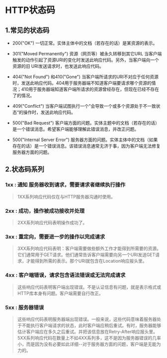 # HTTP状态码

## 1.常见的状态码
+ 200("OK") 
 一切正常。实体主体中的文档（若存在的话）是某资源的表示。


+ 301("Moved Permanently") 
  资源（网页等）被永久转移到其它URL
 当客户端触发的动作引起了资源URI的变化时发送此响应代码。另外，当客户端向一个资源的旧 URI发送请求时，也发送此响应代码。


+ 404("Not Found") 和410("Gone")
 当客户端所请求的URI不对应于任何资源时，发送此响应代码。404用于服务器端不知道客户端要请求哪个资源的情况；410用于服务器端知道客户端所请求的资源曾经存在，但现在已经不存在了的情况。


+ 409("Conflict")
 当客户端试图执行一个”会导致一个或多个资源处于不一致状态“的操作时，发送此响应代码。


+ 500("Bad Request")
 客户端方面的问题。实体主题中的文档（若存在的话）是一个错误消息。希望客户端能够理解此错误消息，并改正问题。


+ 500("Internal Server Error")
 服务器方面的问题。实体主体中的文档（如果存在的话）是一个错误消息。该错误消息通常无济于事，因为客户端无法修复服务器方面的问题。


## 2.状态码系列
### 1xx  : 通知 服务器收到请求，需要请求者继续执行操作
> 1XX系列响应代码仅在与HTTP服务器沟通时使用。



### 2xx : 成功，操作被成功接收并处理
> 2XX系列响应代码表明操作成功了。


### 3xx : 重定向，需要进一步的操作以完成请求
> 3XX系列响应代码表明：客户端需要做些额外工作才能得到所需要的资源。它们通常用于GET请求。他们通常告诉客户端需要向另一个URI发送GET请求，才能得到所需的表示。那个URI就包含在Location响应报头里。


### 4xx : 客户端错误，请求包含语法错误或无法完成请求
> 这些响应代码表明客户端出现错误。不是认证信息有问题，就是表示格式或HTTP库本身有问题。客户端需要自行改正。


### 5xx : 服务器错误
> 这些响应代码表明服务器端出现错误。一般来说，这些代码意味着服务器处于不能执行客户端请求的状态，此时客户端应稍后重试。有时，服务器能够估计客户端应在多久之后重试。并把该信息放在Retry-After响应报头里。
5XX系列响应代码在数量上不如4XX系列多，这不是因为服务器错误的几率小，而是因为没有必要如此详细--对于服务器方面的问题，客户端是无能为力的。
